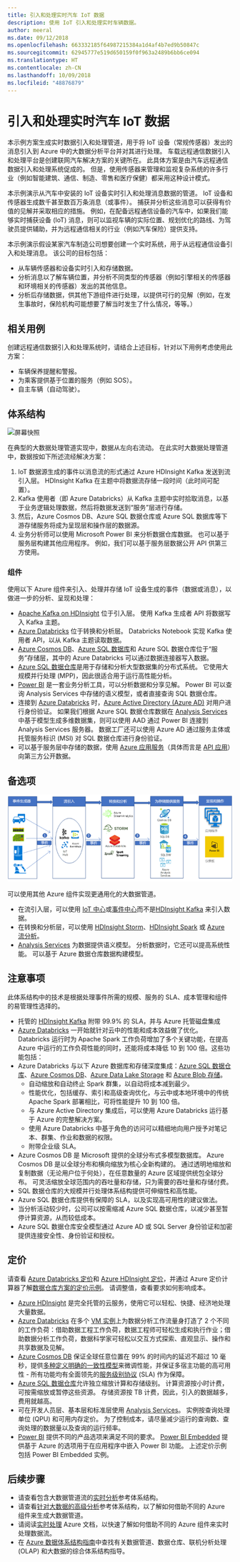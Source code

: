 ```yaml
---
title: 引入和处理实时汽车 IoT 数据
description: 使用 IoT 引入和处理实时车辆数据。
author: meeral
ms.date: 09/12/2018
ms.openlocfilehash: 663332185f64987215384a1d4af4b7ed9b50847c
ms.sourcegitcommit: 62945777e519d650159f0f963a2489b6bb6ce094
ms.translationtype: HT
ms.contentlocale: zh-CN
ms.lasthandoff: 10/09/2018
ms.locfileid: "48876879"
---
```

# <a name="ingestion-and-processing-of-real-time-automotive-iot-data"></a>引入和处理实时汽车 IoT 数据

本示例方案生成实时数据引入和处理管道，用于将 IoT 设备（常规传感器）发出的消息引入到 Azure 中的大数据分析平台并对其进行处理。 车载远程通信数据引入和处理平台是创建联网汽车解决方案的关键所在。 此具体方案是由汽车远程通信数据引入和处理系统促成的。 但是，使用传感器来管理和监视复杂系统的许多行业（例如智能建筑、通信、制造、零售和医疗保健）都采用这种设计模式。

本示例演示从汽车中安装的 IoT 设备实时引入和处理消息数据的管道。 IoT 设备和传感器生成数千甚至数百万条消息（或事件）。 捕获并分析这些消息可以获得有价值的见解并采取相应的措施。 例如，在配备远程通信设备的汽车中，如果我们能够实时捕获设备 (IoT) 消息，则可以监视车辆的实际位置、规划优化的路线、为驾驶员提供辅助，并为远程通信相关的行业（例如汽车保险）提供支持。

本示例演示假设某家汽车制造公司想要创建一个实时系统，用于从远程通信设备引入和处理消息。 该公司的目标包括：
* 从车辆传感器和设备实时引入和存储数据。
* 分析消息以了解车辆位置，并分析不同类型的传感器（例如引擎相关的传感器和环境相关的传感器）发出的其他信息。
* 分析后存储数据，供其他下游组件进行处理，以提供可行的见解（例如，在发生事故时，保险机构可能想要了解当时发生了什么情况，等等。）

## <a name="relevant-use-cases"></a>相关用例

创建远程通信数据引入和处理系统时，请结合上述目标，针对以下用例考虑使用此方案：

* 车辆保养提醒和警报。
* 为乘客提供基于位置的服务（例如 SOS）。
* 自主车辆（自动驾驶）。

## <a name="architecture"></a>体系结构

![屏幕快照](media/architecture-realtime-analytics-vehicle-data1.png)

在典型的大数据处理管道实现中，数据从左向右流动。 在此实时大数据处理管道中，数据按如下所述流经解决方案：

1. IoT 数据源生成的事件以消息流的形式通过 Azure HDInsight Kafka 发送到流引入层。 HDInsight Kafka 在主题中将数据流存储一段时间（此时间可配置）。
2. Kafka 使用者（即 Azure Databricks）从 Kafka 主题中实时拾取消息，以基于业务逻辑处理数据，然后将数据发送到“服务”层进行存储。
3. 然后，Azure Cosmos DB、Azure SQL 数据仓库或 Azure SQL 数据库等下游存储服务将成为呈现层和操作层的数据源。
4. 业务分析师可以使用 Microsoft Power BI 来分析数据仓库数据。 也可以基于服务层构建其他应用程序。 例如，我们可以基于服务层数据公开 API 供第三方使用。

### <a name="components"></a>组件
使用以下 Azure 组件来引入、处理并存储 IoT 设备生成的事件（数据或消息），以做进一步的分析、呈现和处理：
* [Apache Kafka on HDInsight](/azure/hdinsight/kafka/apache-kafka-introduction) 位于引入层。 使用 Kafka 生成者 API 将数据写入 Kafka 主题。
* [Azure Databricks](/services/databricks) 位于转换和分析层。 Databricks Notebook 实现 Kafka 使用者 API，以从 Kafka 主题读取数据。
* [Azure Cosmos DB](/services/cosmos-db)、[Azure SQL 数据库](/azure/sql-database/sql-database-technical-overview)和 Azure SQL 数据仓库位于“服务”存储层，其中的 Azure Databricks 可以通过数据连接器写入数据。
* [Azure SQL 数据仓库](/azure/sql-data-warehouse/sql-data-warehouse-overview-what-is)是用于存储和分析大型数据集的分布式系统。 它使用大规模并行处理 (MPP)，因此很适合用于运行高性能分析。
* [Power BI](https://docs.microsoft.com/power-bi) 是一套业务分析工具，可以分析数据和分享见解。 Power BI 可以查询 Analysis Services 中存储的语义模型，或者直接查询 SQL 数据仓库。
* 连接到 [Azure Databricks](https://azure.microsoft.com/services/databricks) 时，[Azure Active Directory (Azure AD)](/azure/active-directory) 对用户进行身份验证。 如果我们根据 Azure SQL 数据仓库数据在 [Analysis Services](/azure/analysis-services) 中基于模型生成多维数据集，则可以使用 AAD 通过 Power BI 连接到 Analysis Services 服务器。 数据工厂还可以使用 Azure AD 通过服务主体或托管服务标识 (MSI) 对 SQL 数据仓库进行身份验证。
* 可以基于服务层中存储的数据，使用 [Azure 应用服务](/azure/app-service/app-service-web-overview)（具体而言是 [API 应用](/services/app-service/api)）向第三方公开数据。

## <a name="alternatives"></a>备选项

![屏幕快照](media/architecture-realtime-analytics-vehicle-data2.png)

可以使用其他 Azure 组件实现更通用化的大数据管道。
* 在流引入层，可以使用 [IoT 中心](https://azure.microsoft.com/services/iot-hub)或[事件中心](https://azure.microsoft.com/services/event-hubs)而不是[HDInsight Kafka](/azure/hdinsight/kafka/apache-kafka-introduction) 来引入数据。
* 在转换和分析层，可以使用 [HDInsight Storm](/azure/hdinsight/storm/apache-storm-overview)、[HDInsight Spark](/azure/hdinsight/spark/apache-spark-overview) 或 [Azure 流分析](https://azure.microsoft.com/services/stream-analytics)。
* [Analysis Services](/azure/analysis-services) 为数据提供语义模型。 分析数据时，它还可以提高系统性能。 可以基于 Azure 数据仓库数据构建模型。

## <a name="considerations"></a>注意事项

此体系结构中的技术是根据处理事件所需的规模、服务的 SLA、成本管理和组件的易管理性选择的。
* 托管的 [HDInsight Kafka](/azure/hdinsight/kafka/apache-kafka-introduction) 附带 99.9% 的 SLA，并与 Azure 托管磁盘集成
* [Azure Databricks](/azure/azure-databricks/what-is-azure-databricks) 一开始就针对云中的性能和成本效益做了优化。 Databricks 运行时为 Apache Spark 工作负荷增加了多个关键功能，在提高 Azure 中运行的工作负荷性能的同时，还能将成本降低 10 到 100 倍。这些功能包括：
* Azure Databricks 与以下 Azure 数据库和存储深度集成：[Azure SQL 数据仓库](/azure/sql-data-warehouse)、[Azure Cosmos DB](https://azure.microsoft.com/services/cosmos-db)、[Azure Data Lake Storage](https://azure.microsoft.com/services/storage/data-lake-storage) 和 [Azure Blob 存储](https://azure.microsoft.com/services/storage/blobs)。
    * 自动缩放和自动终止 Spark 群集，以自动将成本减到最少。
    * 性能优化，包括缓存、索引和高级查询优化，与云中或本地环境中的传统 Apache Spark 部署相比，可将性能提升 10 到 100 倍。
    * 与 Azure Active Directory 集成后，可以使用 Azure Databricks 运行基于 Azure 的完整解决方案。
    * 使用 Azure Databricks 中基于角色的访问可以精细地向用户授予对笔记本、群集、作业和数据的权限。
    * 附带企业级 SLA。
* Azure Cosmos DB 是 Microsoft 提供的全球分布式多模型数据库。 Azure Cosmos DB 是以全球分布和横向缩放为核心全新构建的。 通过透明地缩放和复制数据（无论用户位于何处），在任意数量的 Azure 区域提供统包全球分布。 可灵活缩放全球范围内的吞吐量和存储，只为需要的吞吐量和存储付费。
* SQL 数据仓库的大规模并行处理体系结构提供可伸缩性和高性能。
* Azure SQL 数据仓库提供有保障的 SLA，以及实现高可用性的建议做法。
* 当分析活动较少时，公司可以按需缩减 Azure SQL 数据仓库，以减少甚至暂停计算资源，从而较低成本。
* Azure SQL 数据仓库安全模型通过 Azure AD 或 SQL Server 身份验证和加密提供连接安全性、身份验证和授权。

## <a name="pricing"></a>定价

请查看 [Azure Databricks 定价](https://azure.microsoft.com/pricing/details/databricks)和 [Azure HDInsight 定价](https://azure.microsoft.com/pricing/details/hdinsight)，并通过 Azure 定价计算器了解[数据仓库方案的定价示例](https://azure.com/e/b798fb70c53e4dd19fdeacea4db78276)。 请调整值，查看要求如何影响成本。
* [Azure HDInsight](/azure/hdinsight) 是完全托管的云服务，使用它可以轻松、快捷、经济地处理大量数据。
* [Azure Databricks](https://azure.microsoft.com/services/databricks) 在多个 [VM 实例](https://azure.microsoft.com/pricing/details/databricks/#instances)上为数据分析工作流量身打造了 2 个不同的工作负荷：借助数据工程工作负荷，数据工程师可轻松生成和执行作业；借助数据分析工作负荷，数据科学家可轻松以交互方式探索、直观显示、操作和共享数据及见解。
* [Azure Cosmos DB](https://azure.microsoft.com/services/cosmos-db) 保证全球任意位置在 99% 的时间内的延迟不超过 10 毫秒，提供[多种定义明确的一致性模型](/azure/cosmos-db/consistency-levels)来微调性能，并保证多宿主功能的高可用性 - 所有功能均有全面领先的[服务级别协议](https://azure.microsoft.com/support/legal/sla/cosmos-db) (SLA) 作为保障。
* [Azure SQL 数据仓库](https://azure.microsoft.com/pricing/details/sql-data-warehouse/gen2)允许独立缩放计算和存储级别。 计算资源按小时计费，可按需缩放或暂停这些资源。 存储资源按 TB 计费，因此，引入的数据越多，费用就越高。
* 可在开发人员层、基本层和标准层使用 [Analysis Services](https://azure.microsoft.com/pricing/details/analysis-services)。 实例按查询处理单位 (QPU) 和可用内存定价。 为了控制成本，请尽量减少运行的查询数、查询处理的数据量以及查询的运行频率。
* [Power BI](https://powerbi.microsoft.com/pricing) 提供不同的产品选项来满足不同的要求。 [Power BI Embedded](https://azure.microsoft.com/pricing/details/power-bi-embedded) 提供基于 Azure 的选项用于在应用程序中嵌入 Power BI 功能。 上述定价示例包括 Power BI Embedded 实例。

## <a name="next-steps"></a>后续步骤

* 请查看包含大数据管道流的[实时分析](https://azure.microsoft.com/solutions/architecture/real-time-analytics)参考体系结构。
* 请查看[针对大数据的高级分析](https://azure.microsoft.com/solutions/architecture/advanced-analytics-on-big-data)参考体系结构，以了解如何借助不同的 Azure 组件来生成大数据管道。
* 请阅读[实时处理](/azure/architecture/data-guide/big-data/real-time-processing) Azure 文档，以快速了解如何借助不同的 Azure 组件来实时处理数据流。
* 在 [Azure 数据体系结构指南](/azure/architecture/data-guide)中查找有关数据管道、数据仓库、联机分析处理 (OLAP) 和大数据的综合体系结构指导。
